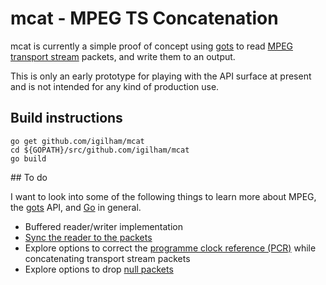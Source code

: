 # mcat - MPEG TS Concatenation

mcat is currently a simple proof of concept using [gots][gots] to read [MPEG transport stream][mpeg_ts] packets, and write them to an output.

This is only an early prototype for playing with the API surface at present and is not intended for any kind of production use.

## Build instructions

```shell
go get github.com/igilham/mcat
cd ${GOPATH}/src/github.com/igilham/mcat
go build
```

## To do

I want to look into some of the following things to learn more about MPEG, the [gots][gots] API, and [Go][golang] in general.

- Buffered reader/writer implementation
- [Sync the reader to the packets](https://github.com/Comcast/gots/blob/master/cli/parsefile.go#L68)
- Explore options to correct the [programme clock reference (PCR)][pcr] while concatenating transport stream packets
- Explore options to drop [null packets][null_packet]

[golang]: https://golang.org
[gots]: https://github.com/Comcast/gots
[mpeg_ts]:https://en.wikipedia.org/wiki/MPEG_transport_stream
[pcr]: https://en.wikipedia.org/wiki/MPEG_transport_stream#PCR
[null_packet]: https://en.wikipedia.org/wiki/MPEG_transport_stream#Null_packets
